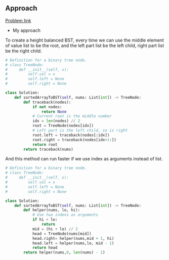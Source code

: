 ## Approach

[Problem link](https://leetcode.com/problems/convert-sorted-array-to-binary-search-tree/)

- My approach

To create a height balanced BST, every time we can use the middle element of value list to be the root, and the left part list be 
the left child, right part list be the right child.

```python
# Definition for a binary tree node.
# class TreeNode:
#     def __init__(self, x):
#         self.val = x
#         self.left = None
#         self.right = None

class Solution:
    def sortedArrayToBST(self, nums: List[int]) -> TreeNode:
        def traceback(nodes):
            if not nodes:
                return None
            # Current root is the middle number
            idx = len(nodes) // 2
            root = TreeNode(nodes[idx])
            # Left part is the left child, so is right
            root.left = traceback(nodes[:idx])
            root.right = traceback(nodes[idx+1:])
            return root
        return traceback(nums)
```

And this method can run faster if we use index as arguments instead of list.

```python
# Definition for a binary tree node.
# class TreeNode:
#     def __init__(self, x):
#         self.val = x
#         self.left = None
#         self.right = None

class Solution:
    def sortedArrayToBST(self, nums: List[int]) -> TreeNode:
        def helper(nums, lo, hi):
            # Use two indexs as arguments
            if hi < lo:
                return
            mid = (hi + lo) // 2
            head = TreeNode(nums[mid])
            head.right= helper(nums,mid + 1, hi)
            head.left = helper(nums,lo, mid - 1)
            return head
        return helper(nums,0, len(nums) - 1)
```
